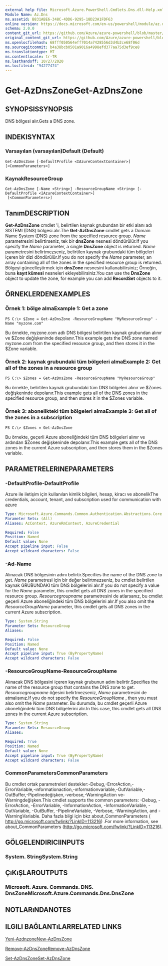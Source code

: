 ```yaml
---
external help file: Microsoft.Azure.PowerShell.Cmdlets.Dns.dll-Help.xml
Module Name: Az.Dns
ms.assetid: B831ABE6-348C-4DD6-9295-18D23A1FDF63
online version: https://docs.microsoft.com/en-us/powershell/module/az.dns/get-azdnszone
schema: 2.0.0
content_git_url: https://github.com/Azure/azure-powershell/blob/master/src/Dns/Dns/help/Get-AzDnsZone.md
original_content_git_url: https://github.com/Azure/azure-powershell/blob/master/src/Dns/Dns/help/Get-AzDnsZone.md
ms.openlocfilehash: 68fff050564eff7014a7428556d3d4b2ce68f06d
ms.sourcegitcommit: b4a38bcb0501a9016a4998efd377aa75d3ef9ce8
ms.translationtype: MT
ms.contentlocale: tr-TR
ms.lasthandoff: 10/27/2020
ms.locfileid: "94277474"
---
```

# <span data-ttu-id="885f2-101">Get-AzDnsZone</span><span class="sxs-lookup"><span data-stu-id="885f2-101">Get-AzDnsZone</span></span>

## <span data-ttu-id="885f2-102">SYNOPSIS</span><span class="sxs-lookup"><span data-stu-id="885f2-102">SYNOPSIS</span></span>
<span data-ttu-id="885f2-103">DNS bölgesi alır.</span><span class="sxs-lookup"><span data-stu-id="885f2-103">Gets a DNS zone.</span></span>

## <span data-ttu-id="885f2-104">INDEKI</span><span class="sxs-lookup"><span data-stu-id="885f2-104">SYNTAX</span></span>

### <span data-ttu-id="885f2-105">Varsayılan (varsayılan)</span><span class="sxs-lookup"><span data-stu-id="885f2-105">Default (Default)</span></span>
```
Get-AzDnsZone [-DefaultProfile <IAzureContextContainer>] [<CommonParameters>]
```

### <span data-ttu-id="885f2-106">Kaynak</span><span class="sxs-lookup"><span data-stu-id="885f2-106">ResourceGroup</span></span>
```
Get-AzDnsZone [-Name <String>] -ResourceGroupName <String> [-DefaultProfile <IAzureContextContainer>]
 [<CommonParameters>]
```

## <span data-ttu-id="885f2-107">Tanım</span><span class="sxs-lookup"><span data-stu-id="885f2-107">DESCRIPTION</span></span>
<span data-ttu-id="885f2-108">**Get-AzDnsZone** cmdlet 'i, belirtilen kaynak grubundan bir etki alanı adı SISTEMI (DNS) bölgesi alır.</span><span class="sxs-lookup"><span data-stu-id="885f2-108">The **Get-AzDnsZone** cmdlet gets a Domain Name System (DNS) zone from the specified resource group.</span></span>
<span data-ttu-id="885f2-109">*Name* parametresini belirtirseniz, tek bir **dnsZone** nesnesi döndürülür.</span><span class="sxs-lookup"><span data-stu-id="885f2-109">If you specify the *Name* parameter, a single **DnsZone** object is returned.</span></span>
<span data-ttu-id="885f2-110">*Name* parametresini belirtmezseniz, belirtilen kaynak grubundaki tüm bölgeleri içeren bir dizi döndürülür.</span><span class="sxs-lookup"><span data-stu-id="885f2-110">If you do not specify the *Name* parameter, an array containing all of the zones in the specified resource group is returned.</span></span>
<span data-ttu-id="885f2-111">Bölgeyi güncelleştirmek için **dnsZone** nesnesini kullanabilirsiniz; Örneğin, buna **kayıt kümesi** nesneleri ekleyebilirsiniz.</span><span class="sxs-lookup"><span data-stu-id="885f2-111">You can use the **DnsZone** object to update the zone, for example you can add **RecordSet** objects to it.</span></span>

## <span data-ttu-id="885f2-112">ÖRNEKLERDEN</span><span class="sxs-lookup"><span data-stu-id="885f2-112">EXAMPLES</span></span>

### <span data-ttu-id="885f2-113">Örnek 1: bölge alma</span><span class="sxs-lookup"><span data-stu-id="885f2-113">Example 1: Get a zone</span></span>
```
PS C:\> $Zone = Get-AzDnsZone -ResourceGroupName "MyResourceGroup" -Name "myzone.com"
```

<span data-ttu-id="885f2-114">Bu örnekte, myzone.com adlı DNS bölgesi belirtilen kaynak grubundan alınır ve $Zone değişkeninde depolanır.</span><span class="sxs-lookup"><span data-stu-id="885f2-114">This example gets the DNS zone named myzone.com from the specified resource group, and then stores it in the $Zone variable.</span></span>

### <span data-ttu-id="885f2-115">Örnek 2: kaynak grubundaki tüm bölgeleri alma</span><span class="sxs-lookup"><span data-stu-id="885f2-115">Example 2: Get all of the zones in a resource group</span></span>
```
PS C:\> $Zones = Get-AzDnsZone -ResourceGroupName "MyResourceGroup"
```

<span data-ttu-id="885f2-116">Bu örnekte, belirtilen kaynak grubundaki tüm DNS bölgeleri alınır ve $Zones değişkeninde depolanır.</span><span class="sxs-lookup"><span data-stu-id="885f2-116">This example gets all of the DNS zones in the specified resource group, and then stores it in the $Zones variable.</span></span>

### <span data-ttu-id="885f2-117">Örnek 3: abonelikteki tüm bölgeleri alma</span><span class="sxs-lookup"><span data-stu-id="885f2-117">Example 3: Get all of the zones in a subscription</span></span>
```
PS C:\> $Zones = Get-AzDnsZone
```

<span data-ttu-id="885f2-118">Bu örnekte, geçerli Azure aboneliğindeki tüm DNS bölgeleri alınır ve ardından $Zones değişkeninde depolanır.</span><span class="sxs-lookup"><span data-stu-id="885f2-118">This example gets all of the DNS zones in the current Azure subscription, and then stores them in the $Zones variable.</span></span>

## <span data-ttu-id="885f2-119">PARAMETRELERINE</span><span class="sxs-lookup"><span data-stu-id="885f2-119">PARAMETERS</span></span>

### <span data-ttu-id="885f2-120">-DefaultProfile</span><span class="sxs-lookup"><span data-stu-id="885f2-120">-DefaultProfile</span></span>
<span data-ttu-id="885f2-121">Azure ile iletişim için kullanılan kimlik bilgileri, hesap, kiracı ve abonelik</span><span class="sxs-lookup"><span data-stu-id="885f2-121">The credentials, account, tenant, and subscription used for communication with azure</span></span>

```yaml
Type: Microsoft.Azure.Commands.Common.Authentication.Abstractions.Core.IAzureContextContainer
Parameter Sets: (All)
Aliases: AzContext, AzureRmContext, AzureCredential

Required: False
Position: Named
Default value: None
Accept pipeline input: False
Accept wildcard characters: False
```

### <span data-ttu-id="885f2-122">-Ad</span><span class="sxs-lookup"><span data-stu-id="885f2-122">-Name</span></span>
<span data-ttu-id="885f2-123">Alınacak DNS bölgesinin adını belirtir.</span><span class="sxs-lookup"><span data-stu-id="885f2-123">Specifies the name of the DNS zone to get.</span></span>
<span data-ttu-id="885f2-124">*Name* parametresi için bir değer belirtmezseniz, bu cmdlet belirtilen kaynak GRUBUNDAKI tüm DNS bölgelerini alır.</span><span class="sxs-lookup"><span data-stu-id="885f2-124">If you do not specify a value for the *Name* parameter, this cmdlet gets all DNS zones in the specified resource group.</span></span>
<span data-ttu-id="885f2-125">*Resourcegroupname* parametresini de atlarsanız, bu cmdlet geçerli Azure aboneliğindeki tüm DNS bölgelerini alır.</span><span class="sxs-lookup"><span data-stu-id="885f2-125">If you also omit the *ResourceGroupName* parameter, this cmdlet gets all DNS zones in the current Azure subscription.</span></span>

```yaml
Type: System.String
Parameter Sets: ResourceGroup
Aliases:

Required: False
Position: Named
Default value: None
Accept pipeline input: True (ByPropertyName)
Accept wildcard characters: False
```

### <span data-ttu-id="885f2-126">-ResourceGroupName</span><span class="sxs-lookup"><span data-stu-id="885f2-126">-ResourceGroupName</span></span>
<span data-ttu-id="885f2-127">Alınacak DNS bölgesini içeren kaynak grubunun adını belirtir.</span><span class="sxs-lookup"><span data-stu-id="885f2-127">Specifies the name of the resource group that contains the DNS zone to get.</span></span>
<span data-ttu-id="885f2-128">*Resourcegroupname* öğesini belirtmezseniz, *Name* parametresini de atmalısınız.</span><span class="sxs-lookup"><span data-stu-id="885f2-128">If you do not specify the *ResourceGroupName* , then you must also omit the *Name* parameter.</span></span>
<span data-ttu-id="885f2-129">Bu durumda, bu cmdlet geçerli Azure aboneliğindeki tüm DNS bölgelerini alır.</span><span class="sxs-lookup"><span data-stu-id="885f2-129">In this case, this cmdlet gets all DNS zones in the current Azure subscription.</span></span>

```yaml
Type: System.String
Parameter Sets: ResourceGroup
Aliases:

Required: True
Position: Named
Default value: None
Accept pipeline input: True (ByPropertyName)
Accept wildcard characters: False
```

### <span data-ttu-id="885f2-130">CommonParameters</span><span class="sxs-lookup"><span data-stu-id="885f2-130">CommonParameters</span></span>
<span data-ttu-id="885f2-131">Bu cmdlet ortak parametreleri destekler:-Debug,-ErrorAction,-ErrorVariable,-ınformationaction,-ınformationvariable,-OutVariable,-OutBuffer,-Pipelinedeğişken,-verbose,-WarningAction ve-Warningdeğişken.</span><span class="sxs-lookup"><span data-stu-id="885f2-131">This cmdlet supports the common parameters: -Debug, -ErrorAction, -ErrorVariable, -InformationAction, -InformationVariable, -OutVariable, -OutBuffer, -PipelineVariable, -Verbose, -WarningAction, and -WarningVariable.</span></span> <span data-ttu-id="885f2-132">Daha fazla bilgi için bkz about_CommonParameters ( http://go.microsoft.com/fwlink/?LinkID=113216) .</span><span class="sxs-lookup"><span data-stu-id="885f2-132">For more information, see about_CommonParameters (http://go.microsoft.com/fwlink/?LinkID=113216).</span></span>

## <span data-ttu-id="885f2-133">GÖLGELENDIRICI</span><span class="sxs-lookup"><span data-stu-id="885f2-133">INPUTS</span></span>

### <span data-ttu-id="885f2-134">System. String</span><span class="sxs-lookup"><span data-stu-id="885f2-134">System.String</span></span>

## <span data-ttu-id="885f2-135">ÇıKıŞLAR</span><span class="sxs-lookup"><span data-stu-id="885f2-135">OUTPUTS</span></span>

### <span data-ttu-id="885f2-136">Microsoft. Azure. Commands. DNS. DnsZone</span><span class="sxs-lookup"><span data-stu-id="885f2-136">Microsoft.Azure.Commands.Dns.DnsZone</span></span>

## <span data-ttu-id="885f2-137">NOTLARıNDA</span><span class="sxs-lookup"><span data-stu-id="885f2-137">NOTES</span></span>

## <span data-ttu-id="885f2-138">ILGILI BAĞLANTıLAR</span><span class="sxs-lookup"><span data-stu-id="885f2-138">RELATED LINKS</span></span>

[<span data-ttu-id="885f2-139">Yeni-Azdnzone</span><span class="sxs-lookup"><span data-stu-id="885f2-139">New-AzDnsZone</span></span>](./New-AzDnsZone.md)

[<span data-ttu-id="885f2-140">Remove-AzDnsZone</span><span class="sxs-lookup"><span data-stu-id="885f2-140">Remove-AzDnsZone</span></span>](./Remove-AzDnsZone.md)

[<span data-ttu-id="885f2-141">Set-AzDnsZone</span><span class="sxs-lookup"><span data-stu-id="885f2-141">Set-AzDnsZone</span></span>](./Set-AzDnsZone.md)
